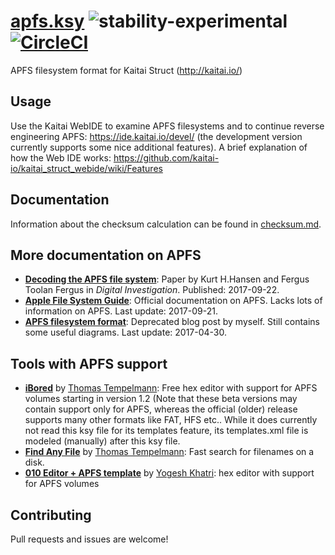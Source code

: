 # [apfs.ksy](https://github.com/cugu/apfs.ksy/blob/master/apfs.ksy) ![stability-experimental](https://img.shields.io/badge/stability-experimental-orange.svg) [![CircleCI](https://circleci.com/gh/cugu/apfs.ksy.svg?style=shield&circle-token=15c0e9d1824e893ef4ac06a35aa3fef6f5fd4d97)](https://circleci.com/gh/cugu/apfs.ksy)

APFS filesystem format for Kaitai Struct (http://kaitai.io/)

## Usage

Use the Kaitai WebIDE to examine APFS filesystems and to continue reverse engineering APFS: https://ide.kaitai.io/devel/ (the development version currently supports some nice additional features). A brief explanation of how the Web IDE works:
https://github.com/kaitai-io/kaitai_struct_webide/wiki/Features 

## Documentation

Information about the checksum calculation can be found in [checksum.md](docs/checksum.md).

## More documentation on APFS

 - [**Decoding the APFS file system**](http://www.sciencedirect.com/science/article/pii/S1742287617301408): Paper by Kurt H.Hansen and Fergus Toolan Fergus in _Digital Investigation_. Published: 2017-09-22.
- [**Apple File System Guide**](https://developer.apple.com/library/content/documentation/FileManagement/Conceptual/APFS_Guide/Introduction/Introduction.html): Official documentation on APFS. Lacks lots of information on APFS. Last update: 2017-09-21.
 - [**APFS filesystem format**](https://blog.cugu.eu/post/apfs/): Deprecated blog post by myself. Still contains some useful diagrams. Last update: 2017-04-30.

## Tools with APFS support

 - [**iBored**](http://files.tempel.org/iBored) by [Thomas Tempelmann](https://github.com/tempelmann): Free hex editor with support for APFS volumes starting in version 1.2 (Note that these beta versions may contain support only for APFS, whereas the official (older) release supports many other formats like FAT, HFS etc.. While it does currently not read this ksy file for its templates feature, its templates.xml file is modeled (manually) after this ksy file.
 - [**Find Any File**](http://apps.tempel.org/FindAnyFile/) by [Thomas Tempelmann](https://github.com/tempelmann): Fast search for filenames on a disk.
  - [**010 Editor + APFS template**](http://sweetscape.com/010editor/) by [Yogesh Khatri](https://github.com/ydkhatri/APFS_010):  hex editor with support for APFS volumes 

## Contributing
Pull requests and issues are welcome!

